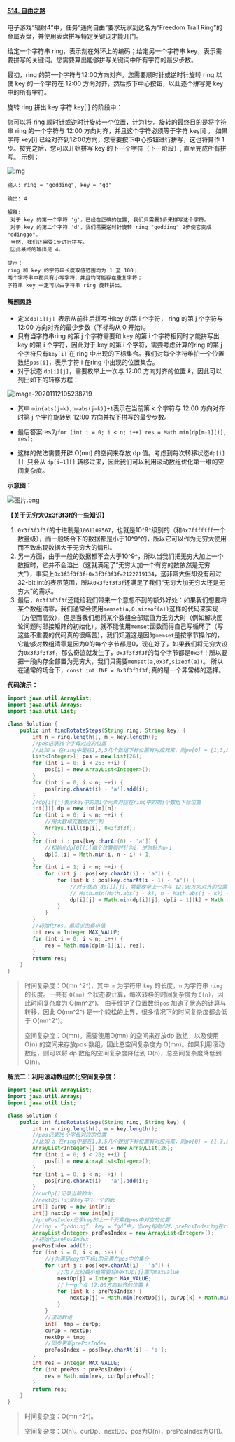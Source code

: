 #### [514. 自由之路](https://leetcode-cn.com/problems/freedom-trail/)

电子游戏“辐射4”中，任务“通向自由”要求玩家到达名为“Freedom Trail Ring”的金属表盘，并使用表盘拼写特定关键词才能开门。

给定一个字符串 ring，表示刻在外环上的编码；给定另一个字符串 key，表示需要拼写的关键词。您需要算出能够拼写关键词中所有字符的最少步数。

最初，ring 的第一个字符与12:00方向对齐。您需要顺时针或逆时针旋转 ring 以使 key 的一个字符在 12:00 方向对齐，然后按下中心按钮，以此逐个拼写完 key 中的所有字符。

旋转 ring 拼出 key 字符 key[i] 的阶段中：

您可以将 ring 顺时针或逆时针旋转一个位置，计为1步。旋转的最终目的是将字符串 ring 的一个字符与 12:00 方向对齐，并且这个字符必须等于字符 key[i] 。
如果字符 key[i] 已经对齐到12:00方向，您需要按下中心按钮进行拼写，这也将算作 1 步。按完之后，您可以开始拼写 key 的下一个字符（下一阶段）, 直至完成所有拼写。
示例：

![img](image/ring.jpg)

```
输入: ring = "godding", key = "gd"

输出: 4

解释:
 对于 key 的第一个字符 'g'，已经在正确的位置, 我们只需要1步来拼写这个字符。 
 对于 key 的第二个字符 'd'，我们需要逆时针旋转 ring "godding" 2步使它变成 "ddinggo"。
 当然, 我们还需要1步进行拼写。
 因此最终的输出是 4。
 
提示：
ring 和 key 的字符串长度取值范围均为 1 至 100；
两个字符串中都只有小写字符，并且均可能存在重复字符；
字符串 key 一定可以由字符串 ring 旋转拼出。
```



#### 解题思路

- 定义`dp[i][j] `表示从前往后拼写出key 的第 i 个字符， ring 的第 j 个字符与 12:00 方向对齐的最少步数（下标均从 0 开始）。
- 只有当字符串ring 的第 j 个字符需要和 key 的第 i 个字符相同时才能拼写出key 的第 i 个字符，因此对于 key 的第 i 个字符，需要考虑计算的ring 的第 j 个字符只有`key[i]` 在 ring 中出现的下标集合。我们对每个字符维护一个位置数组`pos[i]`，表示字符 i 在ring 中出现的位置集合。
- 对于状态 `dp[i][j]`，需要枚举上一次与 12:00 方向对齐的位置 *k*，因此可以列出如下的转移方程：

![image-20201112105238719](image/image-20201112105238719.png)

- 其中 `min{abs(j−k),n−abs(j−k)}+1`表示在当前第 k 个字符与 12:00 方向对齐时第 j 个字符旋转到 12:00 方向并按下拼写的最少步数。

- 最后答案res为`for (int i = 0; i < n; i++) res = Math.min(dp[m-1][i], res);`

- 这样的做法需要开辟 O(mn) 的空间来存放 dp 值。考虑到每次转移状态`dp[i][] `只会从 `dp[i−1][]` 转移过来，因此我们可以利用滚动数组优化第一维的空间复杂度。

  

**示意图：**

![图片.png](https://pic.leetcode-cn.com/1605102165-RQDGlv-%E5%9B%BE%E7%89%87.png)

**【关于无穷大0x3f3f3f的一些知识】**

1. `0x3f3f3f3f`的十进制是`1061109567`，也就是10^9^级别的（和`0x7fffffff`一个数量级），而一般场合下的数据都是小于10^9^的，所以它可以作为无穷大使用而不致出现数据大于无穷大的情形。
2. 另一方面，由于一般的数据都不会大于10^9^，所以当我们把无穷大加上一个数据时，它并不会溢出（这就满足了“无穷大加一个有穷的数依然是无穷大”），事实上`0x3f3f3f3f+0x3f3f3f3f=2122219134`，这非常大但却没有超过32-bit int的表示范围，所以`0x3f3f3f3f`还满足了我们“无穷大加无穷大还是无穷大”的需求。
3. 最后，`0x3f3f3f3f`还能给我们带来一个意想不到的额外好处：如果我们想要将某个数组清零，我们通常会使用`memset(a,0,sizeof(a))`这样的代码来实现（方便而高效），但是当我们想将某个数组全部赋值为无穷大时（例如解决图论问题时邻接矩阵的初始化），就不能使用`memset`函数而得自己写循环了（写这些不重要的代码真的很痛苦），我们知道这是因为`memset`是按字节操作的，它能够对数组清零是因为0的每个字节都是0，现在好了，如果我们将无穷大设为`0x3f3f3f3f`，那么奇迹就发生了，`0x3f3f3f3f`的每个字节都是`0x3f`！所以要把一段内存全部置为无穷大，我们只需要`memset(a,0x3f,sizeof(a))`。 所以在通常的场合下，`const int INF = 0x3f3f3f3f;`真的是一个非常棒的选择。



**代码演示：**

```java
import java.util.ArrayList;
import java.util.Arrays;
import java.util.List;

class Solution {
    public int findRotateSteps(String ring, String key) {
        int n = ring.length(), m = key.length();
        //pos记录26个字母对应的位置
        //比如 a 在ring中是在1,3,5几个数组下标位置有对应元素，则po[0] = {1,3,5}
        List<Integer>[] pos = new List[26];
        for (int i = 0; i < 26; ++i) {
            pos[i] = new ArrayList<Integer>();
        }
        for (int i = 0; i < n; ++i) {
            pos[ring.charAt(i) - 'a'].add(i);
        }
        //dp[i][j]表示key中的第i个元素对应在ring中的第j个数组下标位置
        int[][] dp = new int[m][n];
        for (int i = 0; i < m; ++i) {
            //用大数填充数组的行列
            Arrays.fill(dp[i], 0x3f3f3f);
        }
        for (int i : pos[key.charAt(0) - 'a']) {
            //初始化dp[0][i]每个位置顺时针为i，逆时针为n-i
            dp[0][i] = Math.min(i, n - i) + 1;
        }
        for (int i = 1; i < m; ++i) {
            for (int j : pos[key.charAt(i) - 'a']) {
                for (int k : pos[key.charAt(i - 1) - 'a']) {
                    //对于状态 dp[i][j]，需要枚举上一次与 12:00方向对齐的位置 k
                    // Math.min(Math.abs(j - k), n - Math.abs(j - k)) + 1 表示在当前第 k 个字符与 12:00 方向对齐时第 j 个字符旋转到 12:00 方向并按下拼写的最少步数
                    dp[i][j] = Math.min(dp[i][j], dp[i - 1][k] + Math.min(Math.abs(j - k), n - Math.abs(j - k)) + 1);
                }
            }
        }
        //初始化res，最后求出最小值
        int res = Integer.MAX_VALUE;
        for (int i = 0; i < n; i++) {
            res = Math.min(dp[m-1][i], res);
        }
        return res;
    }
}
```

> 时间复杂度：O(mn ^2^)，其中` m` 为字符串 `key` 的长度，`n` 为字符串 `ring` 的长度。一共有 `O(mn)` 个状态要计算，每次转移的时间复杂度为 `O(n)`，因此时间复杂度为 O(mn^2^)。
> 由于维护了位置数组`pos` 加速了状态的计算与转移，因此 O(mn^2^) 是一个较松的上界，很多情况下的时间复杂度都会低于 O(mn^2^)。
>
> 空间复杂度：O(mn)。需要使用O(mn) 的空间来存放dp 数组，以及使用 O(n) 的空间来存放pos 数组，因此总空间复杂度为 O(mn)。如果利用滚动数组，则可以将 dp 数组的空间复杂度降低到 O(n)，总空间复杂度降低到 O(n)。
>



**解法二：利用滚动数组优化空间复杂度：**

```java
import java.util.ArrayList;
import java.util.Arrays;
import java.util.List;

class Solution {
    public int findRotateSteps(String ring, String key) {
        int n = ring.length(), m = key.length();
        //pos记录26个字母对应的位置
        //比如 a 在ring中是在1,3,5几个数组下标位置有对应元素，则po[0] = {1,3,5}
        ArrayList<Integer>[] pos = new ArrayList[26];
        for (int i = 0; i < 26; ++i) {
            pos[i] = new ArrayList<Integer>();
        }
        for (int i = 0; i < n; ++i) {
            pos[ring.charAt(i) - 'a'].add(i);
        }
        //curDp[]记录当前的dp
        //nextDp[]记录key中下一个的dp
        int[] curDp = new int[n];
        int[] nextDp = new int[n];
        //prePosIndex记录key的上一个元素在pos中对应的位置
        //ring = “godding”, key = “gd”中，当key指向d时，prePosIndex为g在ring中的下标集合{0,6}
        ArrayList<Integer> prePosIndex = new ArrayList<Integer>();
        //初始化prePosIndex
        prePosIndex.add(0);
        for (int i = 0; i < m; i++) {
            //j为满足key中下标i的元素在pos中的集合
            for (int j : pos[key.charAt(i) - 'a']) {
                //为了比较最小值需要将nextDp[j]置为maxvalue
                nextDp[j] = Integer.MAX_VALUE;
                //上一g个与 12:00方向对齐的位置 k
                for (int k : prePosIndex) {
                    nextDp[j] = Math.min(nextDp[j], curDp[k] + Math.min(Math.abs(j - k), n - Math.abs(j - k)) + 1);
                }
            }
            //滚动数组
            int[] tmp = curDp;
            curDp = nextDp;
            nextDp = tmp;
            //同步更新prePosIndex
            prePosIndex = pos[key.charAt(i) - 'a'];
        }
        int res = Integer.MAX_VALUE;
        for (int prePos : prePosIndex) {
            res = Math.min(res, curDp[prePos]);
        }
        return res;
    }
}
```

> 时间复杂度：O(mn ^2^)。
>
> 空间复杂度：O(n)。curDp、nextDp、pos为O(n)，prePosIndex为O(1)。